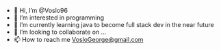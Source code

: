 - 👋 Hi, I’m @Voslo96
- 👀 I’m interested in programming
- 🌱 I’m currently learning java to become full stack dev in the near future
- 💞️ I’m looking to collaborate on ...
- 📫 How to reach me VosloGeorge@gmail.com
  
<!---
Voslo96/Voslo96 is a ✨ special ✨ repository because its `README.md` (this file) appears on your GitHub profile.
You can click the Preview link to take a look at your changes.
--->
